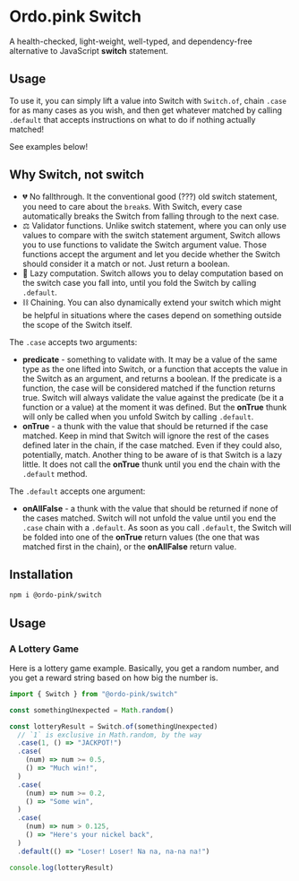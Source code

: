 # Ordo.pink Switch

A health-checked, light-weight, well-typed, and dependency-free alternative to JavaScript **switch**
statement.

## Usage

To use it, you can simply lift a value into Switch with `Switch.of`, chain `.case` for as many cases
as you wish, and then get whatever matched by calling `.default` that accepts instructions on what
to do if nothing actually matched!

See examples below!

## Why Switch, not switch

- 💔 No fallthrough. It the conventional good (???) old switch statement, you need to care about the
  `break`s. With Switch, every case automatically breaks the Switch from falling through to the next
  case.
- ⚖ Validator functions. Unlike switch statement, where you can only use values to compare with the
  switch statement argument, Switch allows you to use functions to validate the Switch argument
  value. Those functions accept the argument and let you decide whether the Switch should consider
  it a match or not. Just return a boolean.
- 🦥 Lazy computation. Switch allows you to delay computation based on the switch case you fall
  into, until you fold the Switch by calling `.default`.
- ⛓ Chaining. You can also dynamically extend your switch which might be helpful in situations where
  the cases depend on something outside the scope of the Switch itself.

The `.case` accepts two arguments:

- **predicate** - something to validate with. It may be a value of the same type as the one lifted
  into Switch, or a function that accepts the value in the Switch as an argument, and returns a
  boolean. If the predicate is a function, the case will be considered matched if the function
  returns true. Switch will always validate the value against the predicate (be it a function or a
  value) at the moment it was defined. But the **onTrue** thunk will only be called when you unfold
  Switch by calling `.default`.
- **onTrue** - a thunk with the value that should be returned if the case matched. Keep in mind that
  Switch will ignore the rest of the cases defined later in the chain, if the case matched. Even if
  they could also, potentially, match. Another thing to be aware of is that Switch is a lazy little.
  It does not call the **onTrue** thunk until you end the chain with the `.default` method.

The `.default` accepts one argument:

- **onAllFalse** - a thunk with the value that should be returned if none of the cases matched.
  Switch will not unfold the value until you end the `.case` chain with a `.default`. As soon as you
  call `.default`, the Switch will be folded into one of the **onTrue** return values (the one that
  was matched first in the chain), or the **onAllFalse** return value.

## Installation

```sh
npm i @ordo-pink/switch
```

## Usage

### A Lottery Game

Here is a lottery game example. Basically, you get a random number, and you get a reward string
based on how big the number is.

```typescript
import { Switch } from "@ordo-pink/switch"

const somethingUnexpected = Math.random()

const lotteryResult = Switch.of(somethingUnexpected)
  // `1` is exclusive in Math.random, by the way
  .case(1, () => "JACKPOT!")
  .case(
    (num) => num >= 0.5,
    () => "Much win!",
  )
  .case(
    (num) => num >= 0.2,
    () => "Some win",
  )
  .case(
    (num) => num > 0.125,
    () => "Here's your nickel back",
  )
  .default(() => "Loser! Loser! Na na, na-na na!")

console.log(lotteryResult)
```
